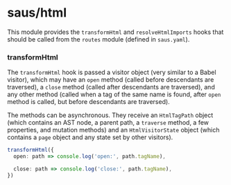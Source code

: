 # saus/html

This module provides the `transformHtml` and `resolveHtmlImports` hooks that should be called from the `routes` module (defined in `saus.yaml`).

### transformHtml

The `transformHtml` hook is passed a visitor object (very similar to a Babel visitor), which may have an `open` method (called before descendants are traversed), a `close` method (called after descendants are traversed), and any other method (called when a tag of the same name is found, after `open` method is called, but before descendants are traversed).

The methods can be asynchronous. They receive an `HtmlTagPath` object (which contains an AST node, a parent path, a `traverse` method, a few properties, and mutation methods) and an `HtmlVisitorState` object (which contains a `page` object and any state set by other visitors).

```ts
transformHtml({
  open: path => console.log('open:', path.tagName),

  close: path => console.log('close:', path.tagName),
})
```
